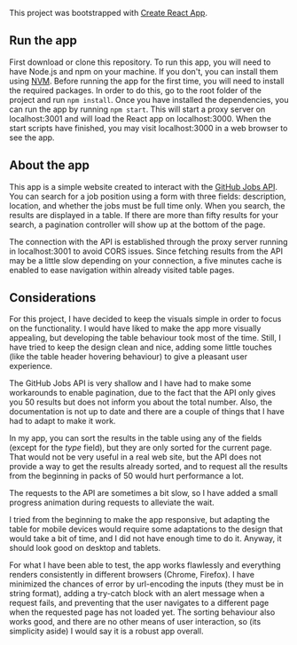 This project was bootstrapped with [Create React App](https://github.com/facebook/create-react-app).

## Run the app

First download or clone this repository. To run this app, you will need to have Node.js and npm on your machine. If you don't, you can install them using [NVM](https://github.com/nvm-sh/nvm).
Before running the app for the first time, you will need to install the required packages. In order to do this, go to the root folder of the project and run `npm install`.
Once you have installed the dependencies, you can run the app by running `npm start`. This will start a proxy server on localhost:3001 and will load the React app on localhost:3000.
When the start scripts have finished, you may visit localhost:3000 in a web browser to see the app.

## About the app

This app is a simple website created to interact with the [GitHub Jobs API](https://jobs.github.com/api). You can search for a job position using a form with three fields: description, location, and whether the jobs must be full time only. When you search, the results are displayed in a table. If there are more than fifty results for your search, a pagination controller will show up at the bottom of the page.

The connection with the API is established through the proxy server running in localhost:3001 to avoid CORS issues. Since fetching results from the API may be a little slow depending on your connection, a five minutes cache is enabled to ease navigation within already visited table pages.

## Considerations

For this project, I have decided to keep the visuals simple in order to focus on the functionality. I would have liked to make the app more visually appealing, but developing the table behaviour took most of the time. Still, I have tried to keep the design clean and nice, adding some little touches (like the table header hovering behaviour) to give a pleasant user experience.

The GitHub Jobs API is very shallow and I have had to make some workarounds to enable pagination, due to the fact that the API only gives you 50 results but does not inform you about the total number. Also, the documentation is not up to date and there are a couple of things that I have had to adapt to make it work.

In my app, you can sort the results in the table using any of the fields (except for the _type_ field), but they are only sorted for the current page. That would not be very useful in a real web site, but the API does not provide a way to get the results already sorted, and to request all the results from the beginning in packs of 50 would hurt performance a lot.

The requests to the API are sometimes a bit slow, so I have added a small progress animation during requests to alleviate the wait.

I tried from the beginning to make the app responsive, but adapting the table for mobile devices would require some adaptations to the design that would take a bit of time, and I did not have enough time to do it. Anyway, it should look good on desktop and tablets.

For what I have been able to test, the app works flawlessly and everything renders consistently in different browsers (Chrome, Firefox). I have minimized the chances of error by url-encoding the inputs (they must be in string format), adding a try-catch block with an alert message when a request fails, and preventing that the user navigates to a different page when the requested page has not loaded yet. The sorting behaviour also works good, and there are no other means of user interaction, so (its simplicity aside) I would say it is a robust app overall.
